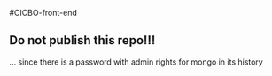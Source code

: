 #CICBO-front-end
## Do not publish this repo!!!
... since there is a password with admin rights for mongo in its history
